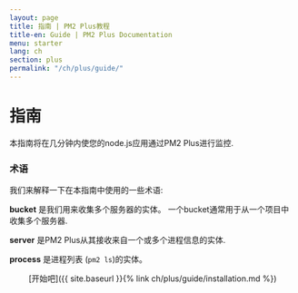 ```yaml
---
layout: page
title: 指南 | PM2 Plus教程
title-en: Guide | PM2 Plus Documentation
menu: starter
lang: ch
section: plus
permalink: "/ch/plus/guide/"
---
```


# 指南

本指南将在几分钟内使您的node.js应用通过PM2 Plus进行监控.

### 术语

我们来解释一下在本指南中使用的一些术语:

**bucket** 是我们用来收集多个服务器的实体。 一个bucket通常用于从一个项目中收集多个服务器.

**server** 是PM2 Plus从其接收来自一个或多个进程信息的实体.

**process** 是进程列表 (`pm2 ls`)的实体。

<p align="center">[开始吧]({{ site.baseurl }}{% link ch/plus/guide/installation.md %})</p>